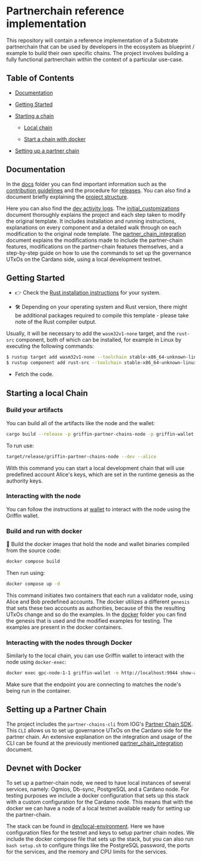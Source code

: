 # Partnerchain reference implementation

This repository will contain a reference implementation of a Substrate partnerchain that can be used by developers in the ecosystem as blueprint / example to build their own specific chains. The project involves building a fully functional partnerchain within the context of a particular use-case.

## Table of Contents

- [Documentation](#documentation)

- [Getting Started](#getting-started)

- [Starting a chain](#starting-a-local-chain)

  - [Local chain](#build-your-artifacts)

  - [Start a chain with docker](#build-and-run-with-docker)

- [Setting up a partner chain](#setting-up-a-partner-chain)

## Documentation

In the [docs](./docs/) folder you can find important information such as the [contribution guidelines](./docs/CONTRIBUTING.md) and the procedure for [releases](./docs/release_procedure.md). You can also find a document briefly explaining the [project structure](./docs/project_structure.md).

Here you can also find the [dev activity logs](./docs/dev_logs/). The [initial_customizations](./docs/dev_logs/initial_customizations.md) document thoroughly explains the project and each step taken to modify the original template. It includes installation and running instructions, explanations on every component and a detailed walk through on each modification to the original node template. The [partner_chain_integration](./docs/dev_logs/partner_chain_integration.md) document explains the modifications made to include the partner-chain features, modifications on the partner-chain features themselves, and a step-by-step guide on how to use the commands to set up the governance UTxOs on the Cardano side, using a local development testnet. 

## Getting Started

- 👉 Check the
[Rust installation instructions](https://www.rust-lang.org/tools/install) for your system.

- 🛠️ Depending on your operating system and Rust version, there might be additional
packages required to compile this template - please take note of the Rust compiler output.

Usually, it will be necessary to add the `wasm32v1-none` target, and the `rust-src` component, both of which can be installed, for example in Linux by executing the following commands:

```sh
$ rustup target add wasm32v1-none --toolchain stable-x86_64-unknown-linux-gnu
$ rustup component add rust-src --toolchain stable-x86_64-unknown-linux-gnu
```

- Fetch the code.

## Starting a local Chain

### Build your artifacts

You can build all of the artifacts like the node and the wallet:

```sh
cargo build --release -p griffin-partner-chains-node -p griffin-wallet
```

To run use:

```sh
target/release/griffin-partner-chains-node --dev --alice
```
With this command you can start a local development chain that will use predefined account Alice's keys, which are set in the runtime genesis as the authority keys.

### Interacting with the node

You can follow the instructions at [wallet](/wallet/README.md) to interact with the node using the Griffin wallet.

### Build and run with docker

:whale: Build the docker images that hold the node and wallet binaries compiled from the source code:

```sh
docker compose build 
```
Then run using:

```sh
docker compose up -d
```

This command initiates two containers that each run a validator node, using Alice and Bob predefined accounts. 
The docker utilizes a different `genesis` that sets these two accounts as authorities, because of this the resulting UTxOs change and so do the examples. In the [docker](/docker/) folder you can find the genesis that is used and the modified examples for testing. The examples are present in the docker containers.


### Interacting with the nodes through Docker

Similarly to the local chain, you can use Griffin wallet to interact with the node using `docker-exec`:

```sh
docker exec gpc-node-1-1 griffin-wallet -e http://localhost:9944 show-all-outputs 
```

Make sure that the endpoint you are connecting to matches the node's being run in the container.

## Setting up a Partner Chain

The project includes the `partner-chains-cli` from IOG's [Partner Chain SDK](https://github.com/input-output-hk/partner-chains). This `CLI` allows us to set up governance UTxOs on the Cardano side for the partner chain. An extensive explanation on the integration and usage of the CLI can be found at the previously mentioned [partner_chain_integration](./docs/dev_logs/partner_chain_integration.md) document.

## Devnet with Docker

To set up a partner-chain node, we need to have local instances of several services, namely: Ogmios, Db-sync, PostgreSQL and a Cardano node. For testing purposes we include a docker configuration that sets up this stack with a custom configuration for the Cardano node. This means that with the docker we can have a node of a local testnet available ready for setting up the partner-chain.

The stack can be found in [dev/local-environment](./dev/local-environment/). Here we have configuration files for the testnet and keys to setup partner chain nodes. We include the docker compose file that sets up the stack, but you can also run `bash setup.sh` to configure things like the PostgreSQL password, the ports for the services, and the memory and CPU limits for the services. 
